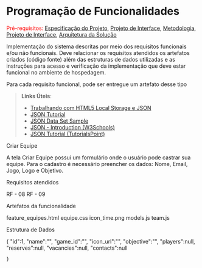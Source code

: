 # Programação de Funcionalidades

<span style="color:red">Pré-requisitos: <a href="2-Especificação do Projeto.md"> Especificação do Projeto</a></span>, <a href="3-Projeto de Interface.md"> Projeto de Interface</a>, <a href="4-Metodologia.md"> Metodologia</a>, <a href="3-Projeto de Interface.md"> Projeto de Interface</a>, <a href="5-Arquitetura da Solução.md"> Arquitetura da Solução</a>

Implementação do sistema descritas por meio dos requisitos funcionais e/ou não funcionais. Deve relacionar os requisitos atendidos os artefatos criados (código fonte) além das estruturas de dados utilizadas e as instruções para acesso e verificação da implementação que deve estar funcional no ambiente de hospedagem.

Para cada requisito funcional, pode ser entregue um artefato desse tipo

> **Links Úteis**:
>
> - [Trabalhando com HTML5 Local Storage e JSON](https://www.devmedia.com.br/trabalhando-com-html5-local-storage-e-json/29045)
> - [JSON Tutorial](https://www.w3resource.com/JSON)
> - [JSON Data Set Sample](https://opensource.adobe.com/Spry/samples/data_region/JSONDataSetSample.html)
> - [JSON - Introduction (W3Schools)](https://www.w3schools.com/js/js_json_intro.asp)
> - [JSON Tutorial (TutorialsPoint)](https://www.tutorialspoint.com/json/index.htm)

Criar Equipe

A tela Criar Equipe possui um formulário onde o usuário pode castrar sua equipe. Para o cadastro é necessário preencher os dados: Nome, Email, Jogo, Logo e Objetivo.


Requisitos atendidos

RF - 08
RF - 09

Artefatos da funcionalidade

feature_equipes.html
equipe.css
icon_time.png
models.js
team.js

Estrutura de Dados

{
    "id":1,
    "name":"",
    "game_id":"",
    "icon_url":"",
    "objective":"",
    "players":null,
    "reserves":null,
    "vacancies":null,
    "contacts":null

    }